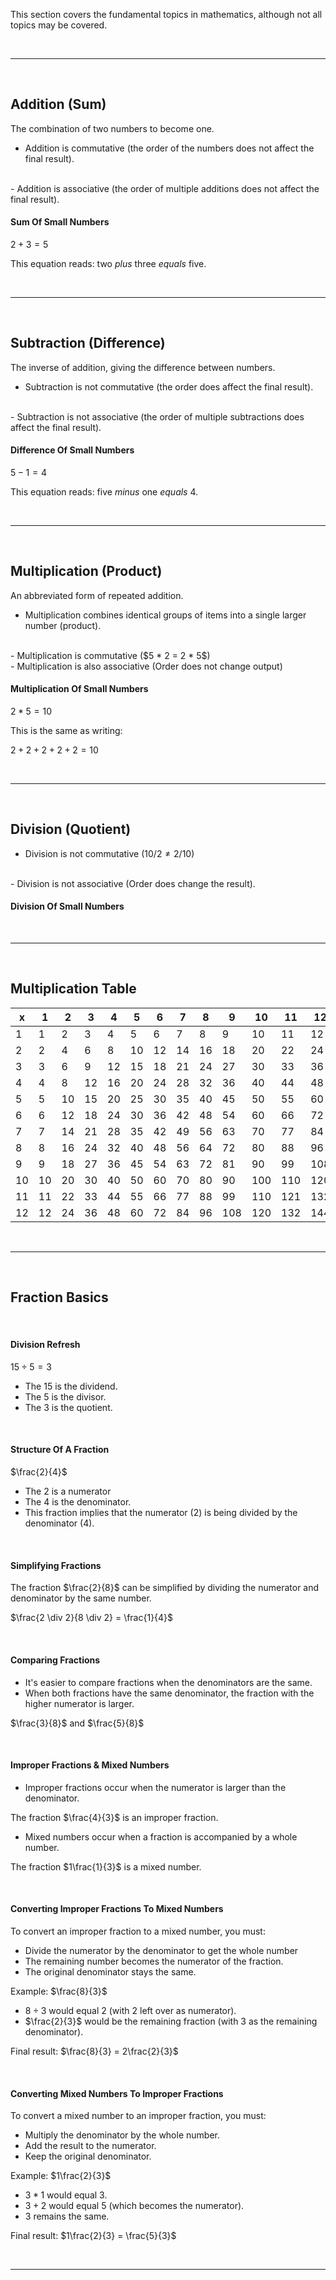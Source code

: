 This section covers the fundamental topics in mathematics, although not all topics may be covered.

<br>

---

<br>

## Addition (Sum)

The combination of two numbers to become one.

- Addition is commutative (the order of the numbers does not affect the final result).
<br>
- Addition is associative (the order of multiple additions does not affect the final result).

#### Sum Of Small Numbers

$2 + 3 = 5$

This equation reads: two *plus* three *equals* five.

<br>

---

<br>

## Subtraction (Difference)

The inverse of addition, giving the difference between numbers.

- Subtraction is not commutative (the order does affect the final result).
<br>
- Subtraction is not associative (the order of multiple subtractions does affect the final result).

#### Difference Of Small Numbers

$5 - 1 = 4$

This equation reads: five *minus* one *equals* 4.

<br>

---

<br>

## Multiplication (Product)

An abbreviated form of repeated addition.

- Multiplication combines identical groups of items into a single larger number (product).
<br>
- Multiplication is commutative ($5 * 2 = 2 * 5$)
<br>
- Multiplication is also associative (Order does not change output)

<br>

#### Multiplication Of Small Numbers

$2 * 5 = 10$

This is the same as writing:

$2 + 2 + 2 + 2 + 2 = 10$

<br>

---

<br>

## Division (Quotient)

- Division is not  commutative ($10/2 \neq 2/10$)
<br>
- Division is not associative (Order does change the result).

<br>

#### Division Of Small Numbers


<br>

---

<br>

## Multiplication Table

| x | 1  | 2  | 3  | 4  | 5  | 6  | 7  | 8  | 9  | 10 | 11 | 12 |
|---|----|----|----|----|----|----|----|----|----|----|----|----|
| 1 | 1  | 2  | 3  | 4  | 5  | 6  | 7  | 8  | 9  | 10 | 11 | 12 |
| 2 | 2  | 4  | 6  | 8  | 10 | 12 | 14 | 16 | 18 | 20 | 22 | 24 |
| 3 | 3  | 6  | 9  | 12 | 15 | 18 | 21 | 24 | 27 | 30 | 33 | 36 |
| 4 | 4  | 8  | 12 | 16 | 20 | 24 | 28 | 32 | 36 | 40 | 44 | 48 |
| 5 | 5  | 10 | 15 | 20 | 25 | 30 | 35 | 40 | 45 | 50 | 55 | 60 |
| 6 | 6  | 12 | 18 | 24 | 30 | 36 | 42 | 48 | 54 | 60 | 66 | 72 |
| 7 | 7  | 14 | 21 | 28 | 35 | 42 | 49 | 56 | 63 | 70 | 77 | 84 |
| 8 | 8  | 16 | 24 | 32 | 40 | 48 | 56 | 64 | 72 | 80 | 88 | 96 |
| 9 | 9  | 18 | 27 | 36 | 45 | 54 | 63 | 72 | 81 | 90 | 99 | 108|
|10 | 10 | 20 | 30 | 40 | 50 | 60 | 70 | 80 | 90 |100 |110 |120 |
|11 | 11 | 22 | 33 | 44 | 55 | 66 | 77 | 88 | 99 |110 |121 |132 |
|12 | 12 | 24 | 36 | 48 | 60 | 72 | 84 | 96 |108 |120 |132 |144 |

<br>

---

<br>

## Fraction Basics

<br>

#### Division Refresh

$15 \div 5 = 3$

- The $15$ is the dividend.
- The $5$ is the divisor.
- The $3$ is the quotient.

<br>

#### Structure Of A Fraction

$\frac{2}{4}$

- The $2$ is a numerator 
- The $4$ is the denominator.
-  This fraction implies that the numerator (2) is being divided by the denominator (4).

<br>

#### Simplifying Fractions

The fraction $\frac{2}{8}$ can be simplified by dividing the numerator and denominator by the same number.

$\frac{2 \div 2}{8 \div 2} = \frac{1}{4}$

<br>

#### Comparing Fractions

- It's easier to compare fractions when the denominators are the same.
- When both fractions have the same denominator, the fraction with the higher numerator is larger.

$\frac{3}{8}$ and $\frac{5}{8}$

<br>

#### Improper Fractions & Mixed Numbers

- Improper fractions occur when the numerator is larger than the denominator. 

The fraction $\frac{4}{3}$ is an improper fraction.

- Mixed numbers occur when a fraction is accompanied by a whole number.

The fraction $1\frac{1}{3}$ is a mixed number.

<br>

#### Converting Improper Fractions To Mixed Numbers

To convert an improper fraction to a mixed number, you must:

- Divide the numerator by the denominator to get the whole number
- The remaining number becomes the numerator of the fraction.
- The original denominator stays the same.

Example: $\frac{8}{3}$

- $8 \div 3$ would equal 2 (with 2 left over as numerator).
- $\frac{2}{3}$ would be the remaining fraction (with 3 as the remaining denominator).

Final result: $\frac{8}{3} = 2\frac{2}{3}$

<br>

#### Converting  Mixed Numbers To Improper Fractions

To convert a mixed number to an improper fraction,  you must:

- Multiply the denominator by the whole number.
- Add the result to the numerator.
- Keep the original denominator.

Example: $1\frac{2}{3}$

- $3 * 1$ would equal 3.
- $3 + 2$ would equal 5 (which becomes the numerator).
- 3 remains the same.

Final result: $1\frac{2}{3} = \frac{5}{3}$

<br>

---

<br>
